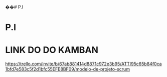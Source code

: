 ��#   P . I 
# P.I 

# LINK DO DO KAMBAN 
https://trello.com/invite/b/67ab881414d8871c972e3b95/ATTI95c65b84f0ca1bfd7e583c5f2d1bfc55EFE8BF09/modelo-de-projeto-scrum
 
 
